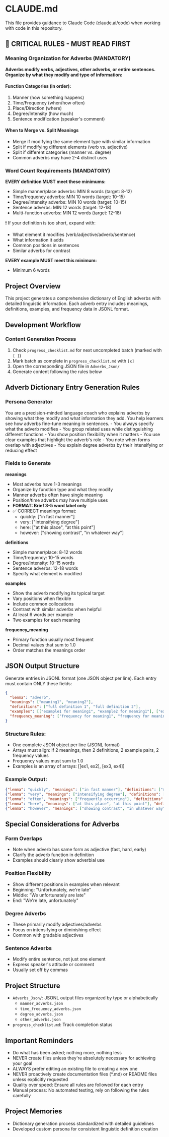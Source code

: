 # CLAUDE.md

This file provides guidance to Claude Code (claude.ai/code) when working with code in this repository.

## 🔴 CRITICAL RULES - MUST READ FIRST

### Meaning Organization for Adverbs (MANDATORY)
**Adverbs modify verbs, adjectives, other adverbs, or entire sentences. Organize by what they modify and type of information:**

#### Function Categories (in order):
1. Manner (how something happens)
2. Time/Frequency (when/how often)
3. Place/Direction (where)
4. Degree/Intensity (how much)
5. Sentence modification (speaker's comment)

#### When to Merge vs. Split Meanings
- Merge if modifying the same element type with similar information
- Split if modifying different elements (verb vs. adjective)
- Split if different categories (manner vs. degree)
- Common adverbs may have 2-4 distinct uses

### Word Count Requirements (MANDATORY)

**EVERY definition MUST meet these minimums:**
- Simple manner/place adverbs: MIN 8 words (target: 8-12)
- Time/frequency adverbs: MIN 10 words (target: 10-15)
- Degree/intensity adverbs: MIN 10 words (target: 10-15)
- Sentence adverbs: MIN 12 words (target: 12-18)
- Multi-function adverbs: MIN 12 words (target: 12-18)

❗ If your definition is too short, expand with:
- What element it modifies (verb/adjective/adverb/sentence)
- What information it adds
- Common positions in sentences
- Similar adverbs for contrast

**EVERY example MUST meet this minimum:**
- Minimum 6 words

## Project Overview

This project generates a comprehensive dictionary of English adverbs with detailed linguistic information. Each adverb entry includes meanings, definitions, examples, and frequency data in JSONL format.

## Development Workflow

### Content Generation Process
1. Check `progress_checklist.md` for next uncompleted batch (marked with `[ ]`)
2. Mark batch as complete in `progress_checklist.md` with `[x]`
3. Open the corresponding JSON file in `Adverbs_Json/`
4. Generate content following the rules below

## Adverb Dictionary Entry Generation Rules

### Persona Generator
<persona>
 <role>
   You are a precision-minded language coach who explains adverbs by showing what they modify and what information they add. You help learners see how adverbs fine-tune meaning in sentences.
 </role>

 <context>
   - You always specify what the adverb modifies
   - You group related uses while distinguishing different functions
   - You show position flexibility when it matters
   - You use clear examples that highlight the adverb's role
   - You note when forms overlap with adjectives
   - You explain degree adverbs by their intensifying or reducing effect
 </context>
</persona>

### Fields to Generate

**meanings**
- Most adverbs have 1-3 meanings
- Organize by function type and what they modify
- Manner adverbs often have single meaning
- Position/time adverbs may have multiple uses
- **FORMAT: Brief 3-5 word label only**
- ✅ CORRECT meanings format:
  - quickly: ["in fast manner"]
  - very: ["intensifying degree"]
  - here: ["at this place", "at this point"]
  - however: ["showing contrast", "in whatever way"]

**definitions**
- Simple manner/place: 8-12 words
- Time/frequency: 10-15 words
- Degree/intensity: 10-15 words
- Sentence adverbs: 12-18 words
- Specify what element is modified

**examples**
- Show the adverb modifying its typical target
- Vary positions when flexible
- Include common collocations
- Contrast with similar adverbs when helpful
- At least 6 words per example
- Two examples for each meaning

**frequency_meaning**
- Primary function usually most frequent
- Decimal values that sum to 1.0
- Order matches the meanings order

## JSON Output Structure

Generate entries in JSONL format (one JSON object per line). Each entry must contain ONLY these fields:

```json
{
  "lemma": "adverb",
  "meanings": ["meaning1", "meaning2"],
  "definitions": ["full definition 1", "full definition 2"],
  "examples": [["example1 for meaning1", "example2 for meaning1"], ["example1 for meaning2", "example2 for meaning2"]],
  "frequency_meaning": ["frequency for meaning1", "frequency for meaning2"]
}
```

### Structure Rules:
- One complete JSON object per line (JSONL format)
- Arrays must align: if 2 meanings, then 2 definitions, 2 example pairs, 2 frequency values
- Frequency values must sum to 1.0
- Examples is an array of arrays: [[ex1, ex2], [ex3, ex4]]

### Example Output:
```json
{"lemma": "quickly", "meanings": ["in fast manner"], "definitions": ["moving or happening with great speed or in short time"], "examples": [["She quickly finished her homework before dinner", "Please respond quickly to this urgent message"]], "frequency_meaning": [1.0]}
{"lemma": "very", "meanings": ["intensifying degree"], "definitions": ["used to emphasize adjectives and adverbs to a high degree"], "examples": [["The movie was very interesting", "She speaks very quietly in the library"]], "frequency_meaning": [1.0]}
{"lemma": "often", "meanings": ["frequently occurring"], "definitions": ["happening many times or on many occasions; frequently"], "examples": [["We often go hiking on weekends", "She often forgets to bring her lunch"]], "frequency_meaning": [1.0]}
{"lemma": "here", "meanings": ["at this place", "at this point"], "definitions": ["in, at, or to this place or position", "at this point in a process, activity, or discussion"], "examples": [["Please sit here next to me", "I've lived here for ten years"], ["Here we need to consider the costs", "Here the author makes an important point"]], "frequency_meaning": [0.8, 0.2]}
{"lemma": "however", "meanings": ["showing contrast", "in whatever way"], "definitions": ["used to introduce a statement that contrasts with something previously said", "in whatever way or to whatever degree"], "examples": [["The plan sounds good; however, it's too expensive", "We tried hard; however, we didn't succeed"], ["However you do it, be careful", "However difficult it is, keep trying"]], "frequency_meaning": [0.85, 0.15]}
```

## Special Considerations for Adverbs

### Form Overlaps
- Note when adverb has same form as adjective (fast, hard, early)
- Clarify the adverb function in definition
- Examples should clearly show adverbial use

### Position Flexibility
- Show different positions in examples when relevant
- Beginning: "Unfortunately, we're late"
- Middle: "We unfortunately are late"
- End: "We're late, unfortunately"

### Degree Adverbs
- These primarily modify adjectives/adverbs
- Focus on intensifying or diminishing effect
- Common with gradable adjectives

### Sentence Adverbs
- Modify entire sentence, not just one element
- Express speaker's attitude or comment
- Usually set off by commas

## Project Structure

- `Adverbs_Json/`: JSONL output files organized by type or alphabetically
  - `manner_adverbs.json`
  - `time_frequency_adverbs.json`
  - `degree_adverbs.json`
  - `other_adverbs.json`
- `progress_checklist.md`: Track completion status

## Important Reminders

- Do what has been asked; nothing more, nothing less
- NEVER create files unless they're absolutely necessary for achieving your goal
- ALWAYS prefer editing an existing file to creating a new one
- NEVER proactively create documentation files (*.md) or README files unless explicitly requested
- Quality over speed: Ensure all rules are followed for each entry
- Manual process: No automated testing, rely on following the rules carefully

## Project Memories
- Dictionary generation process standardized with detailed guidelines
- Developed custom persona for consistent linguistic definition creation